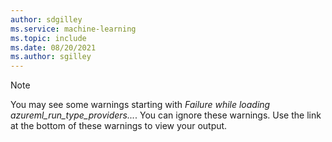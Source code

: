 ```yaml
---
author: sdgilley
ms.service: machine-learning
ms.topic: include
ms.date: 08/20/2021
ms.author: sgilley
---
```


> [!NOTE]
> You may see some warnings starting with *Failure while loading azureml_run_type_providers...*. You can ignore these warnings. Use the link at the bottom of these warnings to view your output.

